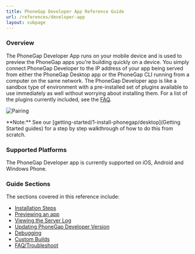 ```yaml
---
title: PhoneGap Developer App Reference Guide
url: /references/developer-app
layout: subpage
---
```


### Overview
The PhoneGap Developer App runs on your mobile device and is used to preview the PhoneGap apps you're building quickly on a device. You
simply connect PhoneGap Developer to the IP address of your app being served from either the PhoneGap Desktop app or the PhoneGap CLI
 running from a computer on the same network. The PhoneGap Developer app is like a sandbox type of environment with a pre-installed set of plugins
 available to use immediately as well without worrying about installing them. For a list of the plugins currently included, see the [FAQ](references/developer-app/troubleshoot-faq).  
 
 ![Pairing](/images/phonegap-developer-app-pairing.png)
    
<div class="alert--info">**Note:** See our [getting-started/1-install-phonegap/desktop](Getting Started guides) for a step 
by step walkthrough of how to do this from scratch.</div>     

### Supported Platforms
The PhoneGap Developer app is currently supported on iOS, Android and Windows Phone. 

### Guide Sections
The sections covered in this reference include:

- [Installation Steps](developer-app/install/ios)
- [Previewing an app](developer-app/preview)
- [Viewing the Server Log](developer-app/view-server-log)
- [Updating PhoneGap Developer Version](developer-app/update-version)
- [Debugging](developer-app/debugging)
- [Custom Builds](developer-app/custom-build/ios)
- [FAQ/Troubleshoot](developer-app/troubleshoot-faq)
